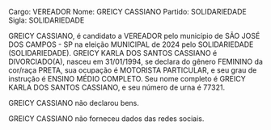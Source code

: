 Cargo: VEREADOR
Nome: GREICY CASSIANO
Partido: SOLIDARIEDADE
Sigla: SOLIDARIEDADE

GREICY CASSIANO, é candidato a VEREADOR pelo município de SÃO JOSÉ DOS CAMPOS - SP na eleição MUNICIPAL de 2024 pelo SOLIDARIEDADE (SOLIDARIEDADE).
GREICY KARLA DOS SANTOS CASSIANO é DIVORCIADO(A), nasceu em 31/01/1994, se declara do gênero FEMININO da cor/raça PRETA, sua ocupação é MOTORISTA PARTICULAR, e seu grau de instrução é ENSINO MÉDIO COMPLETO.
Seu nome completo é GREICY KARLA DOS SANTOS CASSIANO, e seu número de urna é 77321.

GREICY CASSIANO não declarou bens.


GREICY CASSIANO não forneceu dados das redes sociais.